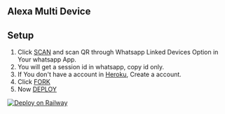 ## Alexa Multi Device

## Setup

1. Click [SCAN](https://alexa-md-qr.herokuapp.com/) and scan QR through Whatsapp Linked Devices Option in Your whatsapp App.
2. You will get a session id in whatsapp, copy id only.
3. If You don't have a account in [Heroku](https://signup.heroku.com/), Create a account.
4. Click [FORK](https://github.com/5hefin/Alexa-MD/fork)
5. Now [DEPLOY](https://heroku.com/deploy?template=https://github.com/5hefin/Alexa-MD)

[![Deploy on Railway](https://railway.app/button.svg)](https://railway.app/new/template/4AxwMU?referralCode=2rNdxG)
